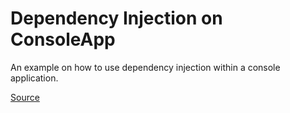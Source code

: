 # Dependency Injection on ConsoleApp

An example on how to use dependency injection within a console application.

[Source](https://www.youtube.com/watch?v=VAQkk8vM53Q)